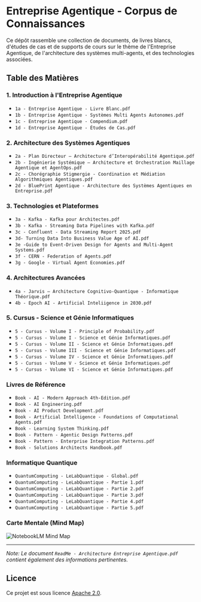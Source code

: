 # Entreprise Agentique - Corpus de Connaissances

Ce dépôt rassemble une collection de documents, de livres blancs, d'études de cas et de supports de cours sur le thème de l'Entreprise Agentique, de l'architecture des systèmes multi-agents, et des technologies associées.

## Table des Matières

### 1. Introduction à l'Entreprise Agentique
- `1a - Entreprise Agentique - Livre Blanc.pdf`
- `1b - Entreprise Agentique - Systèmes Multi Agents Autonomes.pdf`
- `1c - Entreprise Agentique - Compendium.pdf`
- `1d - Entreprise Agentique - Études de Cas.pdf`

### 2. Architecture des Systèmes Agentiques
- `2a - Plan Directeur – Architecture d’Interopérabilité Agentique.pdf`
- `2b - Ingénierie Systémique – Architecture et Orchestration Maillage Agentique et AgentOps.pdf`
- `2c - Chorégraphie Stigmergie - Coordination et Médiation Algorithmiques Agentiques.pdf`
- `2d - BluePrint Agentique - Architecture des Systèmes Agentiques en Entreprise.pdf`

### 3. Technologies et Plateformes
- `3a - Kafka - Kafka pour Architectes.pdf`
- `3b - Kafka - Streaming Data Pipelines with Kafka.pdf`
- `3c - Confluent - Data Streaming Report 2025.pdf`
- `3d- Turning Data Into Business Value Age of AI.pdf`
- `3e -Guide to Event-Driven Design for Agents and Multi-Agent Systems.pdf`
- `3f - CERN - Federation of Agents.pdf`
- `3g - Google - Virtual Agent Economies.pdf`

### 4. Architectures Avancées
- `4a - Jarvis – Architecture Cognitivo-Quantique - Informatique Théorique.pdf`
- `4b - Epoch AI - Artificial Inteliigence in 2030.pdf`

### 5. Cursus - Science et Génie Informatiques
- `5 - Cursus - Volume I - Principle of Probability.pdf`
- `5 - Cursus - Volume I - Science et Génie Informatiques.pdf`
- `5 - Cursus - Volume II - Science et Génie Informatiques.pdf`
- `5 - Cursus - Volume III - Science et Génie Informatiques.pdf`
- `5 - Cursus - Volume IV - Science et Génie Informatiques.pdf`
- `5 - Cursus - Volume V - Science et Génie Informatiques.pdf`
- `5 - Cursus - Volume VI - Science et Génie Informatiques.pdf`

### Livres de Référence
- `Book - AI - Modern Approach 4th-Edition.pdf`
- `Book - AI Engineering.pdf`
- `Book - AI Product Development.pdf`
- `Book - Artificial Intelligence - Foundations of Computational Agents.pdf`
- `Book - Learning System Thinking.pdf`
- `Book - Pattern - Agentic Design Patterns.pdf`
- `Book - Pattern - Enterprise Integration Patterns.pdf`
- `Book - Solutions Architects Handbook.pdf`

### Informatique Quantique
- `QuantumComputing - LeLabQuantique - Global.pdf`
- `QuantumComputing - LeLabQuantique - Partie 1.pdf`
- `QuantumComputing - LeLabQuantique - Partie 2.pdf`
- `QuantumComputing - LeLabQuantique - Partie 3.pdf`
- `QuantumComputing - LeLabQuantique - Partie 4.pdf`
- `QuantumComputing - LeLabQuantique - Partie 5.pdf`

### Carte Mentale (Mind Map)
![NotebookLM Mind Map](NotebookLM%20Mind%20Map.png)

---

*Note: Le document `ReadMe - Architecture Entreprise Agentique.pdf` contient également des informations pertinentes.*

## Licence

Ce projet est sous licence [Apache 2.0](LICENSE).